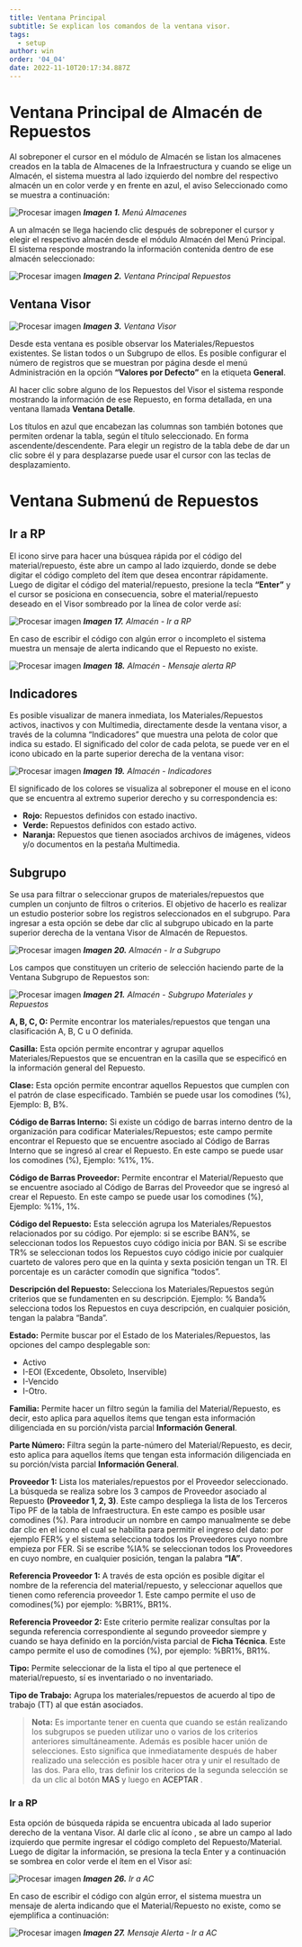 ```yaml
---
title: Ventana Principal
subtitle: Se explican los comandos de la ventana visor.
tags:
  - setup
author: win
order: '04_04'
date: 2022-11-10T20:17:34.887Z
---
```


# Ventana Principal de Almacén de Repuestos


Al sobreponer el cursor en el módulo de <a class="btn blue">Almacén</a> se listan los almacenes creados en la tabla de Almacenes de la Infraestructura y cuando se elige un Almacén, el sistema muestra al lado izquierdo del nombre del respectivo almacén un <span class="mdi mdi-check-circle"></span> en color verde y en frente en azul, el aviso <a class="btn blue">Seleccionado</a> como se muestra a continuación:

![Procesar imagen](../../assets/images/cap04/chp04_img01.png)
_**Imagen 1.** Menú Almacenes_



A un almacén se llega haciendo clic después de sobreponer el cursor y elegir el respectivo almacén desde el módulo <a class="btn blue">Almacén</a>  del Menú Principal. El sistema responde mostrando la información contenida dentro de ese almacén seleccionado:

![Procesar imagen](../../assets/images/cap04/chp04_img02.png)
_**Imagen 2.** Ventana Principal Repuestos_

## Ventana Visor

![Procesar imagen](../../assets/images/cap04/chp04_img02.png)
_**Imagen 3.** Ventana Visor_

Desde esta ventana es posible observar los Materiales/Repuestos existentes. Se listan todos o un Subgrupo de ellos. Es posible configurar el número de registros que  se muestran por página desde el menú <a class="btn blue">Administración</a> en la opción  **“Valores por Defecto”** en la etiqueta **General**.

Al hacer clic sobre alguno de los Repuestos del Visor el sistema responde  mostrando  la información de ese Repuesto, en forma detallada, en una ventana llamada **Ventana Detalle**.

Los títulos en azul que encabezan las columnas son también botones que permiten ordenar la  tabla, según el título seleccionado. En forma ascendente/descendente. Para elegir un registro de la tabla debe de dar un clic sobre él y para desplazarse puede usar el cursor con las teclas de desplazamiento.


# Ventana Submenú de Repuestos

## Ir a RP

El icono <span class="mdi mdi-magnify"></span> sirve para hacer una búsquea rápida por el código del material/repuesto, éste abre un campo al lado izquierdo, donde se debe digitar el código completo del ítem que desea encontrar rápidamente. Luego de digitar el código del material/repuesto, presione la  tecla  **“Enter”** y  el  cursor se posiciona en consecuencia,  sobre el material/repuesto deseado en el Visor sombreado por la línea de color verde así:


![Procesar imagen](../../assets/images/cap04/chp04_img17.png) 
_**Imagen 17.** Almacén - Ir a RP_

En caso de escribir el código con algún error o incompleto el sistema muestra un mensaje de alerta indicando que el Repuesto no existe.

![Procesar imagen](../../assets/images/cap04/chp04_img18.png) 
_**Imagen 18.** Almacén - Mensaje alerta RP_  

## Indicadores

Es posible visualizar de manera inmediata, los Materiales/Repuestos activos, inactivos y con Multimedia, directamente desde la ventana visor, a través de la columna  “Indicadores” que muestra una pelota de color que indica su estado. El significado del color de cada pelota, se puede ver en el icono  <span class="mdi mdi-message-alert"></span> ubicado en la parte superior derecha de la ventana visor:

![Procesar imagen](../../assets/images/cap04/chp04_img19.png) 
_**Imagen 19.** Almacén - Indicadores_

El significado de los colores se visualiza al sobreponer el mouse en el icono que se encuentra al extremo superior derecho y su correspondencia es:

- **Rojo:** Repuestos definidos con estado inactivo.
- **Verde:** Repuestos definidos con estado activo.
- **Naranja:** Repuestos que tienen asociados archivos de imágenes, videos y/o documentos en la pestaña Multimedia.

## Subgrupo

Se usa para filtrar o seleccionar grupos de materiales/repuestos que cumplen un conjunto de filtros o criterios. El objetivo de hacerlo es realizar un estudio posterior sobre los registros seleccionados en el subgrupo. Para ingresar a esta opción se debe dar clic al subgrupo <span class="mdi mdi-filter-variant"></span> ubicado en la parte superior derecha de la ventana Visor de Almacén de Repuestos.  

![Procesar imagen](../../assets/images/cap04/chp04_img20.png)
_**Imagen 20.** Almacén - Ir a Subgrupo_


Los campos que constituyen un criterio de selección haciendo parte de la Ventana Subgrupo de Repuestos son:

![Procesar imagen](../../assets/images/cap04/chp04_img21.png)
_**Imagen 21.** Almacén - Subgrupo Materiales y Repuestos_

**A, B, C, O:** Permite encontrar  los materiales/repuestos que tengan una clasificación A, B, C u O definida.

**Casilla:** Esta opción permite encontrar  y agrupar aquellos Materiales/Repuestos que se encuentran en la casilla que se especificó en la información general del Repuesto.

**Clase:** Esta opción permite encontrar  aquellos Repuestos que cumplen con el patrón de clase especificado. También se puede usar los comodines (%), Ejemplo: B, B%.

**Código de Barras Interno:** Si existe un código de barras interno dentro de la organización para codificar Materiales/Repuestos; este campo permite encontrar  el Repuesto  que se encuentre asociado al Código de Barras Interno que se ingresó al crear el Repuesto. En este campo se puede usar los comodines (%), Ejemplo: %1%, 1%.

**Código de Barras Proveedor:** Permite encontrar el  Material/Repuesto que se encuentre asociado al Código de Barras del Proveedor que se ingresó al crear el Repuesto. En este campo se puede usar los comodines (%), Ejemplo: %1%, 1%.

**Código del Repuesto:** Esta selección agrupa los Materiales/Repuestos relacionados por su  código. Por ejemplo: si se escribe BAN%, se seleccionan todos los Repuestos cuyo  código inicia por BAN. Si se escribe TR%  se seleccionan todos los Repuestos cuyo código inicie por cualquier cuarteto de valores pero que en la quinta y sexta posición tengan un TR. El porcentaje es un carácter comodín que significa  “todos”.

**Descripción del Repuesto:** Selecciona los Materiales/Repuestos según criterios que se fundamenten en su descripción. Ejemplo: % Banda%  selecciona todos los Repuestos en cuya descripción, en cualquier posición, tengan la palabra  “Banda”.

**Estado:** Permite buscar por el Estado de los Materiales/Repuestos, las opciones del campo desplegable son: 
  - Activo
  - I-EOI (Excedente, Obsoleto, Inservible)
  - I-Vencido
  - I-Otro.

**Familia:** Permite hacer un filtro según la familia del Material/Repuesto, es decir, esto aplica para aquellos ítems que tengan esta información diligenciada en su porción/vista parcial **Información General**.

**Parte Número:** Filtra según la parte-número del Material/Repuesto, es decir, esto aplica para aquellos ítems que tengan esta información diligenciada en su porción/vista parcial **Información General**.

**Proveedor 1:** Lista los materiales/repuestos por el Proveedor seleccionado. La búsqueda se realiza sobre los 3 campos de Proveedor asociado al Repuesto **(Proveedor 1, 2, 3)**. Este campo despliega la lista de los Terceros Tipo PF de la tabla de Infraestructura. En este campo es posible usar comodines (%). Para introducir un nombre en campo manualmente se debe dar clic en el icono <span class="mdi mdi-lock"></span> el cual se habilita <span class="mdi mdi-lock-open-outline"></span> para permitir el ingreso del dato: por ejemplo FER% y el sistema selecciona todos los Proveedores cuyo nombre empieza por FER. Si se escribe %IA% se seleccionan todos los Proveedores en cuyo nombre, en cualquier posición, tengan la palabra **“IA”**.  
 
**Referencia Proveedor 1:** A través de esta opción es posible digitar el nombre de la referencia del material/repuesto, y seleccionar aquellos que  tienen como referencia proveedor 1. Este campo permite el uso de comodines(%) por ejemplo: %BR1%, BR1%.

**Referencia Proveedor 2:** Este criterio permite realizar consultas por la segunda referencia correspondiente al segundo proveedor siempre y cuando se haya definido en la porción/vista parcial de **Ficha Técnica**. Este campo permite el uso de comodines (%), por ejemplo: %BR1%, BR1%.

**Tipo:** Permite seleccionar de la lista el tipo al que pertenece el material/repuesto, sí es inventariado o no inventariado.

**Tipo de Trabajo:** Agrupa los materiales/repuestos de acuerdo al tipo de trabajo (TT) al que están  asociados.

>**Nota:** Es importante tener en cuenta que cuando se están realizando los subgrupos  se pueden utilizar uno o varios de los criterios anteriores simultáneamente. Además  es posible hacer unión de selecciones. Esto significa que inmediatamente después de haber realizado una selección es posible hacer otra y unir el resultado de las dos. Para ello, tras definir los criterios de la segunda selección se da un clic al botón <a class="btn white">MAS <span class="mdi mdi-plus-circle"></span></a> y luego en <a class="btn white">ACEPTAR <span class="mdi mdi-check-circle"></span></a>.


### Ir a RP


Esta opción de búsqueda rápida se encuentra ubicada al lado superior derecho de la ventana Visor. Al darle clic al ícono <span class="mdi mdi-magnify"></span>, se abre un campo al lado izquierdo que permite ingresar el código completo del Repuesto/Material. Luego de digitar la información, se presiona la tecla <a class="btn">Enter <span class="mdi mdi-subdirectory-arrow-left"></span></a> y a continuación se sombrea en color verde el ítem en el Visor así:

![Procesar imagen](../../assets/images/cap04/chp04_img68.png)
_**Imagen 26.** Ir a AC_

En caso de escribir el código con algún error, el sistema muestra un mensaje de alerta indicando que el Material/Repuesto no existe, como se ejemplifica a continuación:

![Procesar imagen](../../assets/images/cap04/chp04_img69.png)
_**Imagen 27.** Mensaje Alerta - Ir a AC_


